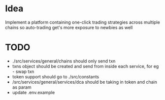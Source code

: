 # Idea
Implement a platform containing one-click trading strategies across multiple chains so auto-trading get's more exposure to newbies as well

# TODO
- ./src/services/general/chains should only send txn
- txns object should be created and send from inside each service, for eg - swap txn
- token support should go to ./src/constants
- /src/services/general/services/dca should be taking in token and chain as param
- update .env.example
